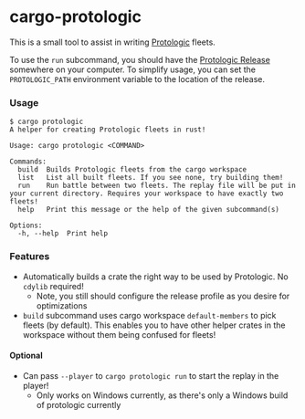 # cargo-protologic

This is a small tool to assist in writing [Protologic](https://github.com/Protologic) fleets.

To use the `run` subcommand, you should have the [Protologic Release](https://github.com/Protologic/Release) somewhere on your computer. To simplify usage, you can set the `PROTOLOGIC_PATH` environment variable to the location of the release.

### Usage

```
$ cargo protologic
A helper for creating Protologic fleets in rust!

Usage: cargo protologic <COMMAND>

Commands:
  build  Builds Protologic fleets from the cargo workspace
  list   List all built fleets. If you see none, try building them!
  run    Run battle between two fleets. The replay file will be put in your current directory. Requires your workspace to have exactly two fleets!
  help   Print this message or the help of the given subcommand(s)

Options:
  -h, --help  Print help
```

### Features

- Automatically builds a crate the right way to be used by Protologic. No `cdylib` required!
    - Note, you still should configure the release profile as you desire for optimizations
- `build` subcommand uses cargo workspace `default-members` to pick fleets (by default). This enables you to have other helper crates in the workspace without them being confused for fleets!

#### Optional

- Can pass `--player` to `cargo protologic run` to start the replay in the player!
    - Only works on Windows currently, as there's only a Windows build of protologic currently